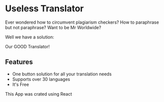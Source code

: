 # Useless Translator

Ever wondered how to circumvent plagiarism checkers?
How to paraphrase but not paraphrase?
Want to be Mr Worldwide?

Well we have a solution:

Our GOOD Translator!

## Features
* One button solution for all your translation needs
* Supports over 30 languages
* It's Free

This App was crated using React

